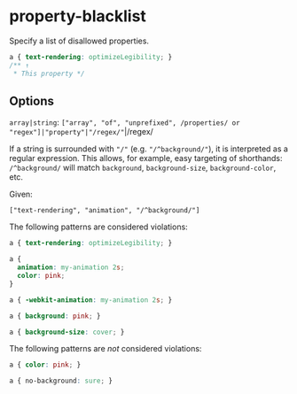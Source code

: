 # property-blacklist

Specify a list of disallowed properties.

<!-- prettier-ignore -->
```css
a { text-rendering: optimizeLegibility; }
/** ↑
 * This property */
```

## Options

`array|string`: `["array", "of", "unprefixed", /properties/ or "regex"]|"property"|"/regex/"`|/regex/

If a string is surrounded with `"/"` (e.g. `"/^background/"`), it is interpreted as a regular expression. This allows, for example, easy targeting of shorthands: `/^background/` will match `background`, `background-size`, `background-color`, etc.

Given:

```
["text-rendering", "animation", "/^background/"]
```

The following patterns are considered violations:

<!-- prettier-ignore -->
```css
a { text-rendering: optimizeLegibility; }
```

<!-- prettier-ignore -->
```css
a {
  animation: my-animation 2s;
  color: pink;
}
```

<!-- prettier-ignore -->
```css
a { -webkit-animation: my-animation 2s; }
```

<!-- prettier-ignore -->
```css
a { background: pink; }
```

<!-- prettier-ignore -->
```css
a { background-size: cover; }
```

The following patterns are _not_ considered violations:

<!-- prettier-ignore -->
```css
a { color: pink; }
```

<!-- prettier-ignore -->
```css
a { no-background: sure; }
```
